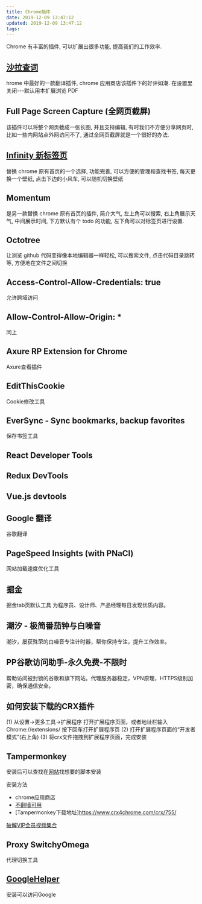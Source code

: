 ```yaml
---
title: Chrome插件
date: 2019-12-09 13:47:12
updated: 2019-12-09 13:47:12
tags:
---
```


Chrome 有丰富的插件, 可以扩展出很多功能, 提高我们的工作效率.

## [沙拉查词](https://saladict.crimx.com/)

hrome 中最好的一款翻译插件, chrome 应用商店该插件下的好评如潮.
在设置里关闭---默认用本扩展浏览 PDF

## Full Page Screen Capture (全网页截屏)

该插件可以将整个网页截成一张长图, 并且支持编辑, 有时我们不方便分享网页时, 比如一些内网站点外网访问不了, 通过全网页截屏就是一个很好的办法.

<!-- more -->

## [Infinity 新标签页](https://www.infinitynewtab.com/)

替换 chrome 原有首页的一个选择, 功能完善, 可以方便的管理和查找书签, 每天更换一个壁纸, 点击下边的小风车, 可以随机切换壁纸

## Momentum

是另一款替换 chrome 原有首页的插件, 简介大气, 左上角可以搜索, 右上角展示天气, 中间展示时间, 下方默认有个 todo 的功能, 左下角可以对标签页进行设置.

## Octotree

让浏览 github 代码变得像本地编辑器一样轻松, 可以搜索文件, 点击代码目录跳转等, 方便地在文件之间切换

## Access-Control-Allow-Credentials: true

允许跨域访问

## Allow-Control-Allow-Origin: *

同上

## Axure RP Extension for Chrome

Axure查看插件

## EditThisCookie

Cookie修改工具

## EverSync - Sync bookmarks, backup favorites

保存书签工具

## React Developer Tools

## Redux DevTools

## Vue.js devtools

## Google 翻译

谷歌翻译

## PageSpeed Insights (with PNaCl)

网站加载速度优化工具

## 掘金

掘金tab页默认工具
为程序员、设计师、产品经理每日发现优质内容。

## 潮汐 - 极简番茄钟与白噪音

潮汐，屡获殊荣的白噪音专注计时器，帮你保持专注，提升工作效率。

## PP谷歌访问助手-永久免费-不限时

帮助访问被封锁的谷歌和旗下网站。代理服务器稳定，VPN原理，HTTPS级别加密，确保通信安全。

## 如何安装下载的CRX插件

(1) 从设置->更多工具->扩展程序 打开扩展程序页面，或者地址栏输入 Chrome://extensions/ 按下回车打开扩展程序页
(2) 打开扩展程序页面的“开发者模式”(右上角)
(3) 将crx文件拖拽到扩展程序页面，完成安装

## Tampermonkey

安装后可以查找在[网站](https://www.tampermonkey.net/scripts.php)找想要的脚本安装

安装方法

- chrome应用商店
- [不翻墙可用](https://www.crx4chrome.com/)
- [Tampermonkey下载地址]<https://www.crx4chrome.com/crx/755/>

[破解VIP会员视频集合](https://greasyfork.org/zh-CN/users/104201-%E9%BB%84%E7%9B%90)

## Proxy SwitchyOmega

代理切换工具

## [GoogleHelper](http://googlehelper.net/)

安装可以访问Google
